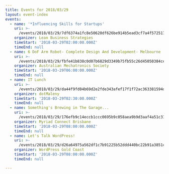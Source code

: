 ```yaml
---
title: Events for 2018/03/29
layout: event-index
events:
  - name: '*Influencing Skills for Startups'
    uri: >-
      /events/2018/03/29/7df6374a1fc8e50620df626be914b5ead3cf7a4f5725177b4c1df7b7cd487a62
    organizer: Lean Business Strategies
    timeStart: '2018-03-29T02:00:00.000Z'
    timeEnd: null
  - name: 6 DoF Arm Robot- Complete Design And Development- Melbourne
    uri: >-
      /events/2018/03/29/fbfe41b838c0d07b6829d3349b75fb55c26d45050384ce162e785b07ff55fdf5
    organizer: Australian Mechatronics Society
    timeStart: '2018-03-29T06:00:00.000Z'
    timeEnd: null
  - name: IT Lunch
    uri: >-
      /events/2018/03/29/da44f9fd04b69d2e2fde343afef17f1f72ac363381594d63dd99dfc0d4ca217d
    organizer: dotMaleny
    timeStart: '2018-03-29T02:30:00.000Z'
    timeEnd: null
  - name: Something's Brewing in The Garage...
    uri: >-
      /events/2018/03/29/176efb9c14eccb1ccc0695b9c058aea9b9d3aaf4a51c317595e8d09ab94964a2
    organizer: Myriad Connect Brisbane
    timeStart: '2018-03-29T08:00:00.000Z'
    timeEnd: null
  - name: Let's Talk WordPress!
    uri: >-
      /events/2018/03/29/d26a64975a562df1c7b91225b52ddd440bc22b91a3851c0c9acc4b2fafde8ac8
    organizer: WordPress Gold Coast
    timeStart: '2018-03-29T08:00:00.000Z'
    timeEnd: null

---
```

